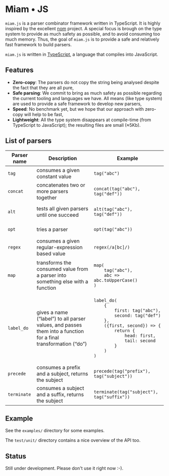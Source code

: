 # Miam • JS

`miam.js` is a parser combinator framework written in TypeScript. It
is highly inspired by the
excellent [nom](https://github.com/Geal/nom/) project. A special focus
is brough on the type system to provide as much safety as possible,
and to avoid consuming too much memory. Thus, the goal of `miam.js` is
to provide a safe and relatively fast framework to build parsers.

`miam.js` is written in [TypeScript](https://www.typescriptlang.org/), a language that compiles into JavaScript.

## Features

  * **Zero-copy**: The parsers do not copy the string being analysed
    despite the fact that they are all pure,
  * **Safe parsing**: We commit to bring as much safety as possible
    regarding the current tooling and languages we have. All means (like
    type system) are used to provide a safe framework to develop new
    parsers,
  * **Speed**: No benchmark yet, but we hope that our approach with
    zero-copy will help to be fast,
  * **Lightweight**: All the type system disappears at compile-time
    (from TypeScript to JavaScript); the resulting files are small
    (≈5Kb).
  
## List of parsers

<table>
  <thead>
    <tr>
      <th>Parser name</th>
      <th>Description</th>
      <th>Example</th>
    </tr>
  </thead>
  <tbody>
   <tr>
     <td><code>tag</code></td>
     <td>consumes a given constant value</td>
     <td>
       <pre><code class="language-js">tag("abc")</code></pre>
     </td>
   </tr>
   <tr>
     <td><code>concat</code></td>
     <td>concatenates two or more parsers together</td>
     <td>
       <pre><code class="language-js">concat(tag("abc"), tag("def"))</code></pre>
     </td>
   </tr>
   <tr>
     <td><code>alt</code></td>
     <td>tests all given parsers until one succeed</td>
     <td>
       <pre><code class="language-js">alt(tag("abc"), tag("def"))</code></pre>
     </td>
   </tr>
   <tr>
     <td><code>opt</code></td>
     <td>tries a parser</td>
     <td>
       <pre><code class="language-js">opt(tag("abc"))</code></pre>
     </td>
   </tr>
   <tr>
     <td><code>regex</code></td>
     <td>consumes a given regular-expression based value</td>
     <td>
       <pre><code class="language-js">regex(/a[bc]/)</code></pre>
     </td>
   </tr>
   <tr>
     <td><code>map</code></td>
     <td>transforms the consumed value from a parser into something else with a function</td>
     <td>
       <pre><code class="language-js">map(
    tag("abc"),
    abc => abc.toUpperCase()
)</code></pre>
     </td>
   </tr>
   <tr>
     <td><code>label_do</code></td>
     <td>gives a name (“label”) to all parser values, and passes them into a function for a final transformation (“do”)</td>
     <td>
       <pre><code class="language-js">label_do(
    {
        first: tag("abc"),
        second: tag("def")
    },
    ({first, second}) => {
        return {
            head: first,
            tail: second
        }
    )
)</code></pre>
     </td>
   </tr>
   <tr>
     <td><code>precede</code></td>
     <td>consumes a prefix and a subject, returns the subject</td>
     <td>
       <pre><code class="language-js">precede(tag("prefix"), tag("subject"))</code></pre>
     </td>
   </tr>
   <tr>
     <td><code>terminate</code></td>
     <td>consumes a subject and a suffix, returns the subject</td>
     <td>
       <pre><code class="language-js">terminate(tag("subject"), tag("suffix"))</code></pre>
     </td>
   </tr>
  </tbody>
</table>

## Example

See the `examples/` directory for some examples.

The `test/unit/` directory contains a nice overview of the API too.

## Status

Still under development. Please don't use it right now :-).
